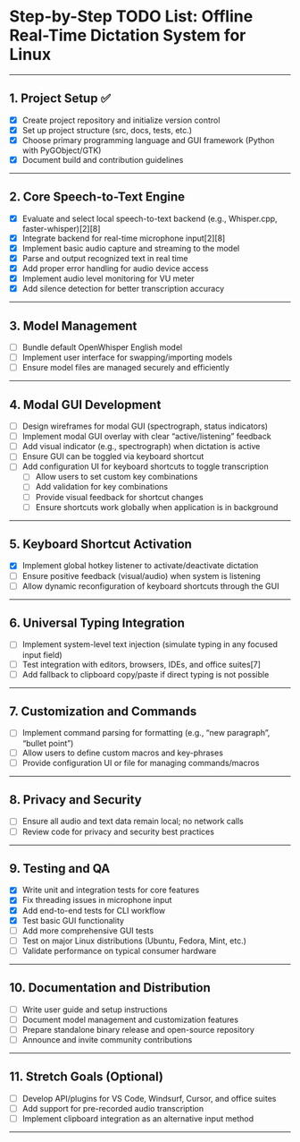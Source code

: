 # Step-by-Step TODO List: Offline Real-Time Dictation System for Linux

---

## 1. Project Setup ✅

- [x] Create project repository and initialize version control
- [x] Set up project structure (src, docs, tests, etc.)
- [x] Choose primary programming language and GUI framework (Python with PyGObject/GTK)
- [x] Document build and contribution guidelines

---

## 2. Core Speech-to-Text Engine

- [x] Evaluate and select local speech-to-text backend (e.g., Whisper.cpp, faster-whisper)[2][8]
- [x] Integrate backend for real-time microphone input[2][8]
- [x] Implement basic audio capture and streaming to the model
- [x] Parse and output recognized text in real time
- [x] Add proper error handling for audio device access
- [x] Implement audio level monitoring for VU meter
- [x] Add silence detection for better transcription accuracy

---

## 3. Model Management

- [ ] Bundle default OpenWhisper English model
- [ ] Implement user interface for swapping/importing models
- [ ] Ensure model files are managed securely and efficiently

---

## 4. Modal GUI Development

- [ ] Design wireframes for modal GUI (spectrograph, status indicators)
- [ ] Implement modal GUI overlay with clear “active/listening” feedback
- [ ] Add visual indicator (e.g., spectrograph) when dictation is active
- [ ] Ensure GUI can be toggled via keyboard shortcut
- [ ] Add configuration UI for keyboard shortcuts to toggle transcription
  - [ ] Allow users to set custom key combinations
  - [ ] Add validation for key combinations
  - [ ] Provide visual feedback for shortcut changes
  - [ ] Ensure shortcuts work globally when application is in background

---

## 5. Keyboard Shortcut Activation

- [x] Implement global hotkey listener to activate/deactivate dictation
- [ ] Ensure positive feedback (visual/audio) when system is listening
- [ ] Allow dynamic reconfiguration of keyboard shortcuts through the GUI

---

## 6. Universal Typing Integration

- [ ] Implement system-level text injection (simulate typing in any focused input field)
- [ ] Test integration with editors, browsers, IDEs, and office suites[7]
- [ ] Add fallback to clipboard copy/paste if direct typing is not possible

---

## 7. Customization and Commands

- [ ] Implement command parsing for formatting (e.g., “new paragraph”, “bullet point”)
- [ ] Allow users to define custom macros and key-phrases
- [ ] Provide configuration UI or file for managing commands/macros

---

## 8. Privacy and Security

- [ ] Ensure all audio and text data remain local; no network calls
- [ ] Review code for privacy and security best practices

---

## 9. Testing and QA

- [x] Write unit and integration tests for core features
- [x] Fix threading issues in microphone input
- [x] Add end-to-end tests for CLI workflow
- [x] Test basic GUI functionality
- [ ] Add more comprehensive GUI tests
- [ ] Test on major Linux distributions (Ubuntu, Fedora, Mint, etc.)
- [ ] Validate performance on typical consumer hardware

---

## 10. Documentation and Distribution

- [ ] Write user guide and setup instructions
- [ ] Document model management and customization features
- [ ] Prepare standalone binary release and open-source repository
- [ ] Announce and invite community contributions

---

## 11. Stretch Goals (Optional)

- [ ] Develop API/plugins for VS Code, Windsurf, Cursor, and office suites
- [ ] Add support for pre-recorded audio transcription
- [ ] Implement clipboard integration as an alternative input method

---